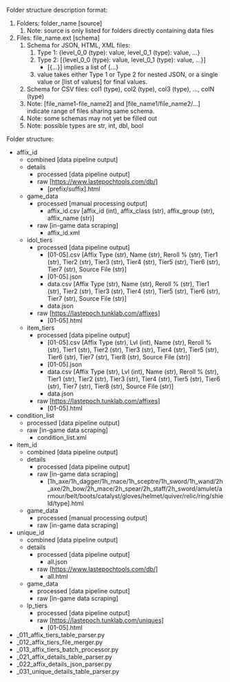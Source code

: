 Folder structure description format:
1.  Folders: folder_name [source]
    1.  Note: source is only listed for folders directly containing data files
2.  Files: file_name.ext [schema]
    1.  Schema for JSON, HTML, XML files:
        1.  Type 1: {level_0_0 (type): value, level_0_1 (type): value, ...}
        2.  Type 2: [{level_0_0 (type): value, level_0_1 (type): value, ...}]
            -   [{...}] implies a list of {...}
        3.  value takes either Type 1 or Type 2 for nested JSON, or a single value or [list of values] for final values.
    2.  Schema for CSV files: col1 (type), col2 (type), col3 (type), ..., colN (type)
    3.  Note: [file_name1-file_name2] and [file_name1/file_name2/...] indicate range of files sharing same schema. 
    4.  Note: some schemas may not yet be filled out
    5.  Note: possible types are str, int, dbl, bool

Folder structure:
-   affix_id
    -   combined [data pipeline output]
    -   details
        -   processed [data pipeline output]
        -   raw [https://www.lastepochtools.com/db/]
            -   [prefix/suffix].html
    -   game_data
        -   processed [manual processing output]
            -   affix_id.csv [affix_id (int), affix_class (str), affix_group (str), affix_name (str)]
        -   raw [in-game data scraping]
            -   affix_id.xml
    -   idol_tiers
        -   processed [data pipeline output]
            -   [01-05].csv [Affix Type (str), Name (str), Reroll % (str), Tier1 (str), Tier2 (str), Tier3 (str), Tier4 (str), Tier5 (str), Tier6 (str), Tier7 (str), Source File (str)]
            -   [01-05].json
            -   data.csv [Affix Type (str), Name (str), Reroll % (str), Tier1 (str), Tier2 (str), Tier3 (str), Tier4 (str), Tier5 (str), Tier6 (str), Tier7 (str), Source File (str)]
            -   data.json
        -   raw [https://lastepoch.tunklab.com/affixes]
            -   [01-05].html
    -   item_tiers
        -   processed [data pipeline output]
            -   [01-05].csv [Affix Type (str), Lvl (int), Name (str), Reroll % (str), Tier1 (str), Tier2 (str), Tier3 (str), Tier4 (str), Tier5 (str), Tier6 (str), Tier7 (str), Tier8 (str), Source File (str)]
            -   [01-05].json
            -   data.csv [Affix Type (str), Lvl (int), Name (str), Reroll % (str), Tier1 (str), Tier2 (str), Tier3 (str), Tier4 (str), Tier5 (str), Tier6 (str), Tier7 (str), Tier8 (str), Source File (str)]
            -   data.json
        -   raw [https://lastepoch.tunklab.com/affixes]
            -   [01-05].html
-   condition_list
    -   processed [data pipeline output]
    -   raw [in-game data scraping]
        -   condition_list.xml
-   item_id
    -   combined [data pipeline output]
    -   details
        -   processed [data pipeline output]
        -   raw [in-game data scraping]
            -   [1h_axe/1h_dagger/1h_mace/1h_sceptre/1h_sword/1h_wand/2h_axe/2h_bow/2h_mace/2h_spear/2h_staff/2h_sword/amulet/armour/belt/boots/catalyst/gloves/helmet/quiver/relic/ring/shield/type].html
    -   game_data
        -   processed [manual processing output]
        -   raw [in-game data scraping]
-   unique_id
    -   combined [data pipeline output]
    -   details
        -   processed [data pipeline output]
            -   all.json
        -   raw [https://www.lastepochtools.com/db/]
            -   all.html
    -   game_data
        -   processed [data pipeline output]
        -   raw [in-game data scraping]
    -   lp_tiers
        -   processed [data pipeline output]
        -   raw [https://lastepoch.tunklab.com/uniques]
            -   [01-05].html
-   _011_affix_tiers_table_parser.py
-   _012_affix_tiers_file_merger.py
-   _013_affix_tiers_batch_processor.py
-   _021_affix_details_table_parser.py
-   _022_affix_details_json_parser.py
-   _031_unique_details_table_parser.py